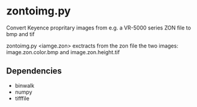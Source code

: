 # zontoimg.py
Convert Keyence propritary images from e.g. a VR-5000 series ZON file to bmp and tif

zontoimg.py <iamge.zon>
exctracts from the zon file the two images: image.zon.color.bmp and image.zon.height.tif
  
## Dependencies
 - binwalk
 - numpy
 - tifffile
